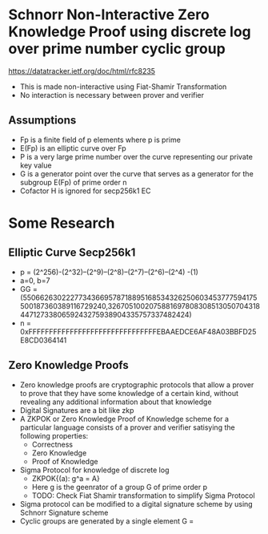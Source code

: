 
# Schnorr Non-Interactive Zero Knowledge Proof using discrete log over prime number cyclic group 

https://datatracker.ietf.org/doc/html/rfc8235

- This is made non-interactive using Fiat-Shamir Transformation
- No interaction is necessary between prover and verifier

## Assumptions

- Fp is a finite field of p elements where p is prime
- E(Fp) is an elliptic curve over Fp
- P is a very large prime number over the curve representing our private key value
- G is a generator point over the curve that serves as a generator for the subgroup E(Fp) of prime order n
- Cofactor H is ignored for secp256k1 EC

# Some Research

## Elliptic Curve Secp256k1
- p = (2^256)-(2^32)–(2^9)–(2^8)–(2^7)–(2^6)–(2^4) -(1)
- a=0, b=7
- GG =(55066263022277343669578718895168534326250603453777594175500187360389116729240,32670510020758816978083085130507043184471273380659243275938904335757337482424)
- n = 0xFFFFFFFFFFFFFFFFFFFFFFFFFFFFFFFEBAAEDCE6AF48A03BBFD25E8CD0364141



## Zero Knowledge Proofs 
- Zero knowledge proofs are cryptographic protocols that allow a prover to prove that they have some knowledge of a certain kind, without revealing any additional information about that knowledge
- Digital Signatures are a bit like zkp
- A ZKPOK or Zero Knowledge Proof of Knowledge scheme for a particular language consists of a prover and verifier satisying the following properties:
    - Correctness
    - Zero Knowledge
    - Proof of Knowledge
- Sigma Protocol for knowledge of discrete log
    - ZKPOK{(a): g^a = A}
    - Here g is the geenrator of a group G of prime order p 
    - TODO: Check Fiat Shamir transformation to simplify Sigma Protocol
- Sigma protocol can be modified to a digital signature scheme by using Schnorr Signature scheme
- Cyclic groups are generated by a single element G = <x>